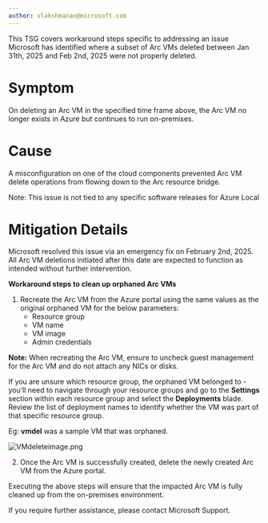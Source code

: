 ```yaml
---
author: vlakshmanan@microsoft.com
---
```


This TSG covers workaround steps specific to addressing an issue Microsoft has identified where a subset of Arc VMs deleted between Jan 31th, 2025 and Feb 2nd, 2025 were not properly deleted.

# Symptom
On deleting an Arc VM in the specified time frame above, the Arc VM no longer exists in Azure but continues to run on-premises.

# Cause
A misconfiguration on one of the cloud components prevented Arc VM delete operations from flowing down to the Arc resource bridge.

Note: This issue is not tied to any specific software releases for Azure Local

# Mitigation Details 

Microsoft resolved this issue via an emergency fix on February 2nd, 2025. All Arc VM deletions initiated after this date are expected to function as intended without further intervention.
     
**Workaround steps to clean up orphaned Arc VMs**
1. Recreate the Arc VM from the Azure portal using the same values as the original orphaned VM for the below parameters:
     - Resource group
     - VM name
     - VM image
     - Admin credentials

**Note:** When recreating the Arc VM, ensure to uncheck guest management for the Arc VM and do not attach any NICs or disks.

If you are unsure which resource group, the orphaned VM belonged to - you’ll need to navigate through your resource groups and go to the **Settings** section within each resource group and select the **Deployments** blade. Review the list of deployment names to identify whether the VM was part of that specific resource group.

Eg: **vmdel** was a sample VM that was orphaned.  
  
![VMdeleteimage.png](/TSG/ArcVMs/VMdeleteimage.png) 

2. Once the Arc VM is successfully created, delete the newly created Arc VM from the Azure portal.

Executing the above steps will ensure that the impacted Arc VM is fully cleaned up from the on-premises environment.

If you require further assistance, please contact Microsoft Support.
